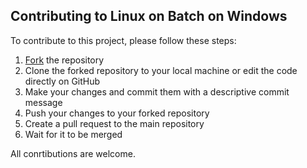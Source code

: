 ## Contributing to Linux on Batch on Windows

To contribute to this project, please follow these steps:

1. [Fork](https://github.com/benja2998/linux-on-batch-on-windows/fork) the repository
2. Clone the forked repository to your local machine or edit the code directly on GitHub
3. Make your changes and commit them with a descriptive commit message
4. Push your changes to your forked repository
5. Create a pull request to the main repository
6. Wait for it to be merged

All conrtibutions are welcome.